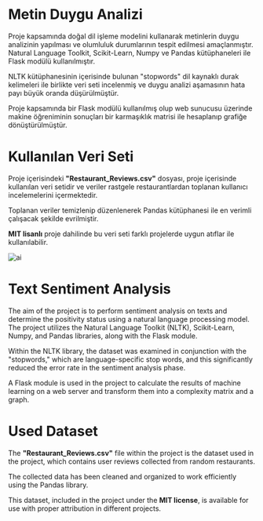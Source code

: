 # Metin Duygu Analizi

Proje kapsamında doğal dil işleme modelini kullanarak metinlerin duygu analizinin yapılması ve olumluluk durumlarının tespit edilmesi amaçlanmıştır. Natural Language Toolkit, Scikit-Learn, Numpy ve Pandas kütüphaneleri ile Flask modülü kullanılmıştır. 

NLTK kütüphanesinin içerisinde bulunan "stopwords" dil kaynaklı durak kelimeleri ile birlikte veri seti incelenmiş ve duygu analizi aşamasının hata payı büyük oranda düşürülmüştür.

Proje kapsamında bir Flask modülü kullanılmış olup web sunucusu üzerinde makine öğreniminin sonuçları bir karmaşıklık matrisi ile hesaplanıp grafiğe dönüştürülmüştür.

# Kullanılan Veri Seti

Proje içerisindeki **"Restaurant_Reviews.csv"** dosyası, proje içerisinde kullanılan veri setidir ve veriler rastgele restaurantlardan toplanan kullanıcı incelemelerini içermektedir. 

Toplanan veriler temizlenip düzenlenerek Pandas kütüphanesi ile en verimli çalışacak şekilde evrilmiştir.

**MIT lisanlı** proje dahilinde bu veri seti farklı projelerde uygun atıflar ile kullanılabilir.


![ai](https://i.hizliresim.com/mjqmy46.png)


# Text Sentiment Analysis

The aim of the project is to perform sentiment analysis on texts and determine the positivity status using a natural language processing model. The project utilizes the Natural Language Toolkit (NLTK), Scikit-Learn, Numpy, and Pandas libraries, along with the Flask module.

Within the NLTK library, the dataset was examined in conjunction with the "stopwords," which are language-specific stop words, and this significantly reduced the error rate in the sentiment analysis phase.

A Flask module is used in the project to calculate the results of machine learning on a web server and transform them into a complexity matrix and a graph.

# Used Dataset

The **"Restaurant_Reviews.csv"** file within the project is the dataset used in the project, which contains user reviews collected from random restaurants.

The collected data has been cleaned and organized to work efficiently using the Pandas library.

This dataset, included in the project under the **MIT license**, is available for use with proper attribution in different projects.
